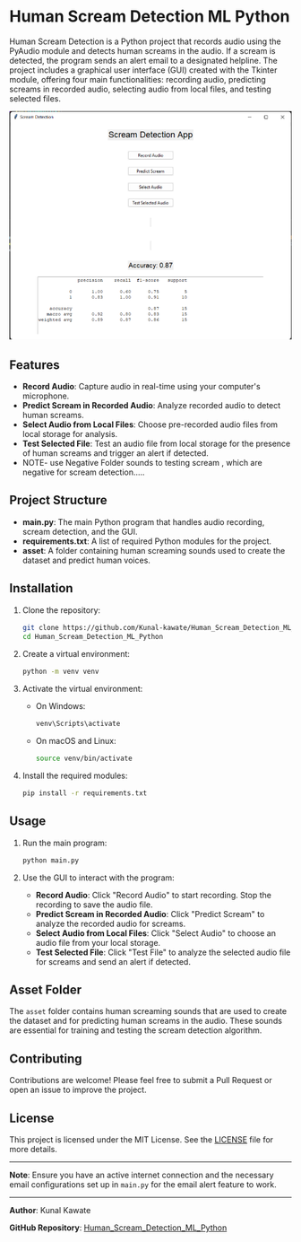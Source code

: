 # Human Scream Detection ML Python

Human Scream Detection is a Python project that records audio using the PyAudio module and detects human screams in the audio. If a scream is detected, the program sends an alert email to a designated helpline. The project includes a graphical user interface (GUI) created with the Tkinter module, offering four main functionalities: recording audio, predicting screams in recorded audio, selecting audio from local files, and testing selected files.

![ScreenShot of GHI of this project](https://github.com/Kunal-kawate/Human_Scream_Detection_ML_Python/blob/main/ScreenShot/GUI.png)

## Features

- **Record Audio**: Capture audio in real-time using your computer's microphone.
- **Predict Scream in Recorded Audio**: Analyze recorded audio to detect human screams.
- **Select Audio from Local Files**: Choose pre-recorded audio files from local storage for analysis.
- **Test Selected File**: Test an audio file from local storage for the presence of human screams and trigger an alert if detected.
- NOTE- use Negative Folder sounds to testing scream , which are negative for scream detection.....

## Project Structure

- **main.py**: The main Python program that handles audio recording, scream detection, and the GUI.
- **requirements.txt**: A list of required Python modules for the project.
- **asset**: A folder containing human screaming sounds used to create the dataset and predict human voices.

## Installation

1. Clone the repository:

    ```bash
    git clone https://github.com/Kunal-kawate/Human_Scream_Detection_ML_Python.git
    cd Human_Scream_Detection_ML_Python
    ```

2. Create a virtual environment:

    ```bash
    python -m venv venv
    ```

3. Activate the virtual environment:

    - On Windows:

        ```bash
        venv\Scripts\activate
        ```

    - On macOS and Linux:

        ```bash
        source venv/bin/activate
        ```

4. Install the required modules:

    ```bash
    pip install -r requirements.txt
    ```

## Usage

1. Run the main program:

    ```bash
    python main.py
    ```

2. Use the GUI to interact with the program:
    - **Record Audio**: Click "Record Audio" to start recording. Stop the recording to save the audio file.
    - **Predict Scream in Recorded Audio**: Click "Predict Scream" to analyze the recorded audio for screams.
    - **Select Audio from Local Files**: Click "Select Audio" to choose an audio file from your local storage.
    - **Test Selected File**: Click "Test File" to analyze the selected audio file for screams and send an alert if detected.

## Asset Folder

The `asset` folder contains human screaming sounds that are used to create the dataset and for predicting human screams in the audio. These sounds are essential for training and testing the scream detection algorithm.

## Contributing

Contributions are welcome! Please feel free to submit a Pull Request or open an issue to improve the project.

## License

This project is licensed under the MIT License. See the [LICENSE](LICENSE) file for more details.

---

**Note**: Ensure you have an active internet connection and the necessary email configurations set up in `main.py` for the email alert feature to work.

---

**Author**: Kunal Kawate

**GitHub Repository**: [Human_Scream_Detection_ML_Python](https://github.com/Kunal-kawate/Human_Scream_Detection_ML_Python)
